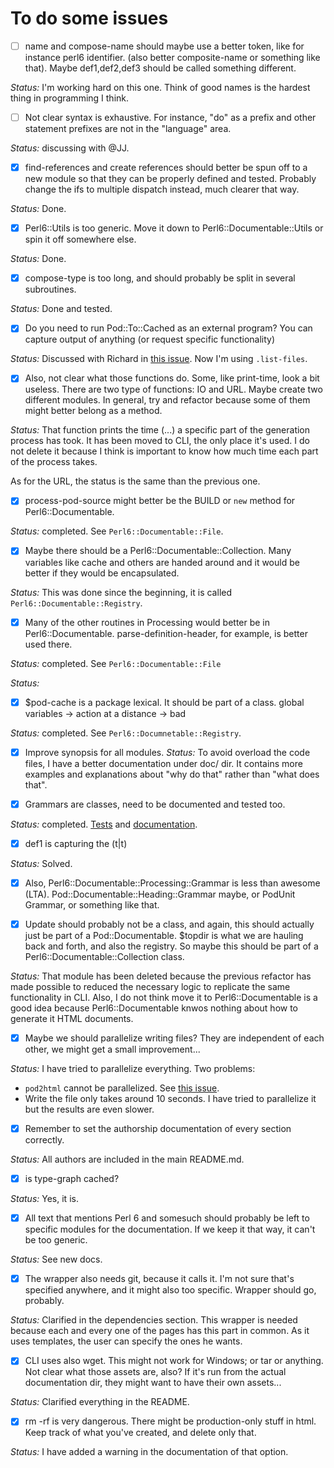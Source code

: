 # To do some issues

- [ ] name and compose-name should maybe use a better token, like for instance perl6 identifier. (also better composite-name or something like that). Maybe def1,def2,def3 should be called something different.

_Status:_ I'm working hard on this one. Think of good names is the hardest thing in programming I think.

- [ ] Not clear syntax is exhaustive. For instance, "do" as a prefix and other statement prefixes are not in the "language" area.

_Status:_ discussing with @JJ.

- [x] find-references and create references should better be spun off to a new module so that they can be properly defined and tested. Probably change the ifs to multiple dispatch instead, much clearer that way.

_Status:_ Done.

- [x] Perl6::Utils is too generic. Move it down to Perl6::Documentable::Utils or spin it off somewhere else.

_Status:_ Done.

- [x] compose-type is too long, and should probably be split in several subroutines.

_Status:_ Done and tested.

- [x] Do you need to run Pod::To::Cached as an external program? You can capture output of anything (or request specific functionality)

_Status:_ Discussed with Richard in [this issue](https://github.com/finanalyst/pod-cached/issues/16). Now I'm using `.list-files`.

- [x] Also, not clear what those functions do. Some, like print-time, look a bit useless. There are two type of functions: IO and URL. Maybe create two different modules. In general, try and refactor because some of them might better belong as a method.

_Status:_ That function prints the time (...) a specific part of the generation process has took. It has been moved to CLI, the only place it's used. I do not delete it because I think is important to know how much time each part of the process takes.

As for the URL, the status is the same than the previous one.

- [x] process-pod-source might better be the BUILD or `new` method for Perl6::Documentable.

_Status:_ completed. See `Perl6::Documentable::File`.

- [x] Maybe there should be a Perl6::Documentable::Collection. Many variables like cache and others are handed around and it would be better if they would be encapsulated.

_Status:_ This was done since the beginning, it is called `Perl6::Documentable::Registry`.

- [x] Many of the other routines in Processing would better be in Perl6::Documentable. parse-definition-header, for example, is better used there.

_Status:_ completed. See `Perl6::Documentable::File`

_Status:_

- [x] \$pod-cache is a package lexical. It should be part of a class. global variables → action at a distance → bad

_Status:_ completed. See `Perl6::Documnetable::Registry`.

- [x] Improve synopsis for all modules. _Status:_ To avoid overload the code files, I have a better documentation under doc/ dir. It contains more examples and explanations about "why do that" rather than "what does that".

- [x] Grammars are classes, need to be documented and tested too.

_Status:_ completed. [Tests](https://github.com/antoniogamiz/Perl6-Documentable/blob/master/t/204-grammar.t) and [documentation](https://github.com/antoniogamiz/Perl6-Documentable/blob/master/docs/reference/perl6-documentable-heading-grammar.md).

- [x] def1 is capturing the (t|t)

_Status:_ Solved.

- [x] Also, Perl6::Documentable::Processing::Grammar is less than awesome (LTA). Pod::Documentable::Heading::Grammar maybe, or PodUnit Grammar, or something like that.

- [x] Update should probably not be a class, and again, this should actually just be part of a Pod::Documentable. \$topdir is what we are hauling back and forth, and also the registry. So maybe this should be part of a Perl6::Documentable::Collection class.

_Status:_ That module has been deleted because the previous refactor has made possible to reduced the necessary logic to replicate the same functionality in CLI. Also, I do not think move it to Perl6::Documentable is a good idea because Perl6::Documentable knwos nothing about how to generate it HTML documents.

- [x] Maybe we should parallelize writing files? They are independent of each other, we might get a small improvement...

_Status:_ I have tried to parallelize everything. Two problems:

- `pod2html` cannot be parallelized. See [this issue](https://github.com/perl6/Pod-To-HTML/issues/63).
- Write the file only takes around 10 seconds. I have tried to parallelize it but the results are even slower.

- [x] Remember to set the authorship documentation of every section correctly.

_Status:_ All authors are included in the main README.md.

- [x] is type-graph cached?

_Status:_ Yes, it is.

- [x] All text that mentions Perl 6 and somesuch should probably be left to specific modules for the documentation. If we keep it that way, it can't be too generic.

_Status:_ See new docs.

- [x] The wrapper also needs git, because it calls it. I'm not sure that's specified anywhere, and it might also too specific. Wrapper should go, probably.

_Status:_ Clarified in the dependencies section. This wrapper is needed because each and every one of the pages has this part in common. As it uses templates, the user can specify the ones he wants.

- [x] CLI uses also wget. This might not work for Windows; or tar or anything. Not clear what those assets are, also? If it's run from the actual documentation dir, they might want to have their own assets...

_Status:_ Clarified everything in the README.

- [x] rm -rf is very dangerous. There might be production-only stuff in html. Keep track of what you've created, and delete only that.

_Status:_ I have added a warning in the documentation of that option.
